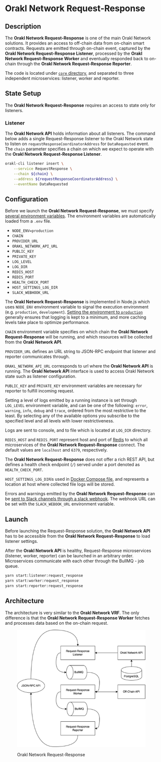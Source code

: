# Orakl Network Request-Response

## Description

The **Orakl Network Request-Response** is one of the main Orakl Network solutions. It provides an access to off-chain data from on-chain smart contracts. Requests are emitted through on-chain event, captured by the **Orakl Network Request-Response Listener**, processed by the **Orakl Network Request-Response Worker** and eventually responded back to on-chain through the **Orakl Network Request-Response Reporter**.

The code is located under [`core` directory](https://github.com/Bisonai/orakl/tree/master/core), and separated to three independent microservices: listener, worker and reporter.

## State Setup

The **Orakl Network Request-Response** requires an access to state only for listeners.

### Listener

The **Orakl Network API** holds information about all listeners. The command below adds a single Request-Response listener to the Orakl Network state to listen on `requestResponseCoordinatorAddress` for `DataRequested` event. The `chain` parameter specifies a chain on which we expect to operate with the **Orakl Network Request-Response Listener**.

```sh
orakl-cli listener insert \
    --service RequestResponse \
    --chain ${chain} \
    --address ${requestResponseCoordinatorAddress} \
    --eventName DataRequested
```

## Configuration

Before we launch the **Orakl Network Request-Response**, we must specify [several environment variables](https://github.com/Bisonai/orakl/blob/master/core/.env.example). The environment variables are automatically loaded from a `.env` file.

* `NODE_ENV=production`&#x20;
* `CHAIN`&#x20;
* `PROVIDER_URL`
* `ORAKL_NETWORK_API_URL`
* `PUBLIC_KEY`
* `PRIVATE_KEY`
* `LOG_LEVEL`
* `LOG_DIR`
* `REDIS_HOST`
* `REDIS_PORT`
* `HEALTH_CHECK_PORT`
* `HOST_SETTINGS_LOG_DIR`
* `SLACK_WEBHOOK_URL`

The **Orakl Network Request-Response** is implemented in Node.js which uses `NODE_ENV` environment variable to signal the execution environment (e.g. `production`, `development`). [Setting the environment to `production`](https://nodejs.dev/en/learn/nodejs-the-difference-between-development-and-production/) generally ensures that logging is kept to a minimum, and more caching levels take place to optimize performance.

`CHAIN` environment variable specifies on which chain the **Orakl Network Request-Response** will be running, and which resources will be collected from the **Orakl Network API**.

`PROVIDER_URL` defines an URL string to JSON-RPC endpoint that listener and reporter communicates through.

`ORAKL_NETWORK_API_URL` corresponds to url where the **Orakl Network API** is running. The **Orakl Network API** interface is used to access Orakl Network state such as listener configuration.

`PUBLIC_KEY` and `PRIVATE_KEY` environment variables are necessary for reporter to fulfill incoming request.

Setting a level of logs emitted by a running instance is set through `LOG_LEVEL` environment variable, and can be one of the following: `error`, `warning`, `info`, `debug` and `trace`, ordered from the most restrictive to the least. By selecting any of the available options you subscribe to the specified level and all levels with lower restrictiveness.

Logs are sent to console, and to file which is located at `LOG_DIR` directory.

`REDIS_HOST` and `REDIS_PORT` represent host and port of [Redis](https://redis.io/) to which all microservices of the **Orakl Network Request-Response** connect. The default values are `localhost` and `6379`, respectively.&#x20;

The **Orakl Network Request-Response** does not offer a rich REST API, but defines a health check endpoint (`/`) served under a port denoted as `HEALTH_CHECK_PORT`.

`HOST_SETTINGS_LOG_DIR`is used in [Docker Compose file](https://github.com/Bisonai/orakl/blob/master/core/docker-compose.request-response.yaml), and represents a location at host where collected file logs will be stored.

Errors and warnings emitted by the **Orakl Network Request-Response** can be [sent to Slack channels through a slack webhook](https://api.slack.com/messaging/webhooks). The webhook URL can be set with the `SLACK_WEBOOK_URL` environment variable.

## Launch

Before launching the Request-Response solution, the **Orakl Network API** has to be accessible from the **Orakl Network Request-Response** to load listener settings.

After the **Orakl Network API** is healthy, Request-Response microservices (listener, worker, reporter) can be launched in an arbitrary order. Microservices communicate with each other through the BullMQ - job queue.

```sh
yarn start:listener:request_response
yarn start:worker:request_response
yarn start:reporter:request_response
```

## Architecture

The architecture is very similar to the **Orakl Network VRF**. The only difference is that the **Orakl Network Request-Response Worker** fetches and processes data based on the on-chain request.

<figure><img src="../.gitbook/assets/orakl-network-request-response.png" alt=""><figcaption><p>Orakl Network Request-Response</p></figcaption></figure>

